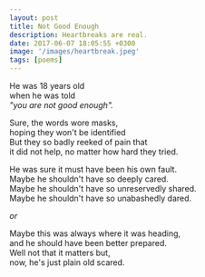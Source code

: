 ```yaml
---
layout: post
title: Not Good Enough
description: Heartbreaks are real.
date: 2017-06-07 18:05:55 +0300
image: '/images/heartbreak.jpeg'
tags: [poems]
---
```


He was 18 years old  
when he was told  
*"you are not good enough".*   

Sure, the words wore masks,  
hoping they won't be identified  
But they so badly reeked of pain that  
it did not help, no matter how hard they tried.  

He was sure it must have been his own fault.  
Maybe he shouldn't have so deeply cared.  
Maybe he shouldn't have so unreservedly shared.  
Maybe he shouldn't have so unabashedly dared.

*or*

Maybe this was always where it was heading,  
and he should have been better prepared.  
Well not that it matters but,  
now, he's just plain old scared.